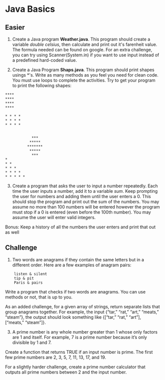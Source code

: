 Java Basics
===========


Easier
------

1. Create a Java program **Weather.java**. This program should create a variable *double celsius*, then calculate and print out it's farenheit value. The formula needed can be found on google. For an extra challenge, you can try using Scanner(System.in) if you want to use input instead of a predefined hard-coded value.

2. Create a Java Program **Shaps.java**. This program should print shapes usings \*'s. Write as many methods as you feel you need for clean code. You must use loops to complete the activities.
Try to get your program to print the following shapes:
```
****
****
****
****

* * * *
* * * *
* * * *


		    ***
		   *****
		  *******
		   *****
		    ***
*
* *
* * * 
* * * *
* * * * *
```

3. Create a program that asks the user to input a number repeatedly. Each time the user inputs a number, add it to a variable *sum*. Keep prompting the user for numbers and adding them until the user enters a 0. This should stop the program and print out the sum of the numbers. You may assume no more than 100 numbers will be entered however the program must stop if a 0 is entered (even before the 100th number). You may assume the user will enter valid integers.

Bonus: Keep a history of all the numbers the user enters and print that out as well


Challenge
---------

1. Two words are anagrams if they contain the same letters but in a different order. Here are a few examples of anagram pairs:
```
	listen & silent
	tip & pit
	Paris & pairs
```

Write a program that checks if two words are anagrams. You can use methods or not, that is up to you.

As an added challenge, for a given array of strings, return separate lists that group anagrams together. For example, the input {“tar,” “rat,” “art,” “meats,” “steam”}, the output should look something like {[“tar,” “rat,” “art”], [“meats,” “steam”]}.

3. A prime number is any whole number greater than 1 whose only factors are 1 and itself. For example, 7 is a prime number because it’s only divisible by 1 and 7.

Create a function that returns TRUE if an input number is prime. The first few prime numbers are 2, 3, 5, 7, 11, 13, 17, and 19.

For a slightly harder challenge, create a prime number calculator that outputs all prime numbers between 2 and the input number.

